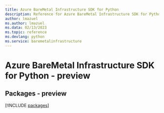 ```yaml
---
title: Azure BareMetal Infrastructure SDK for Python
description: Reference for Azure BareMetal Infrastructure SDK for Python
author: lmazuel
ms.author: lmazuel
ms.data: 02/13/2023
ms.topic: reference
ms.devlang: python
ms.service: baremetalinfrastructure
---
```

# Azure BareMetal Infrastructure SDK for Python - preview
## Packages - preview
[!INCLUDE [packages](baremetal-infrastructure-index.md)]